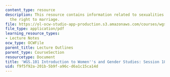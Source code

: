 ```yaml
---
content_type: resource
description: This resource contains information related to sexualities and gender;
  the right to marriage.
file: https://ol-ocw-studio-app-production.s3.amazonaws.com/courses/wgs-101-introduction-to-womens-and-gender-studies-fall-2014/f9f5f92a201b5b9fa96cd6a1c15ca14d_MITWGS_101F14_Sess18.pdf
file_type: application/pdf
learning_resource_types:
- Lecture Notes
ocw_type: OCWFile
parent_title: Lecture Outlines
parent_type: CourseSection
resourcetype: Document
title: 'WGS.101 Introduction to Women''s and Gender Studies: Session 18 Lecture Outline'
uid: f9f5f92a-201b-5b9f-a96c-d6a1c15ca14d
---
```

